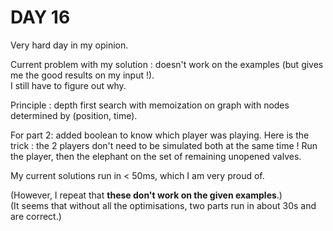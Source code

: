 # DAY 16

Very hard day in my opinion.

Current problem with my solution : doesn't work on the examples (but gives me the good results on my input !). \
I still have to figure out why.

Principle : depth first search with memoization on graph with nodes determined by (position, time).

For part 2: added boolean to know which player was playing.
Here is the trick : the 2 players don't need to be simulated both at the same time !
Run the player, then the elephant on the set of remaining unopened valves.

My current solutions run in < 50ms, which I am very proud of.

(However, I repeat that **these don't work on the given examples**.) \
(It seems that without all the optimisations, two parts run in about 30s and are correct.)
